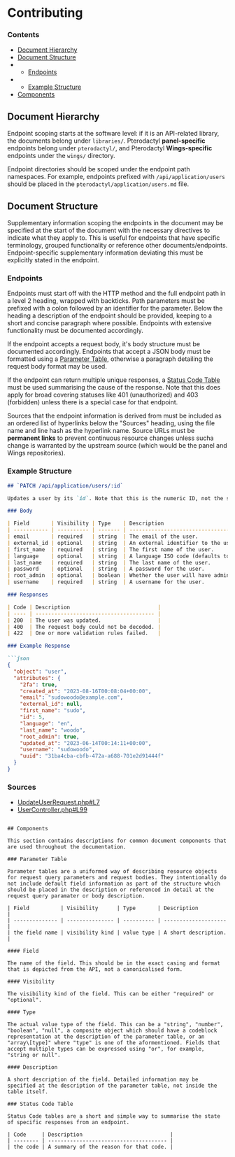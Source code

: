 # Contributing

### Contents

* [Document Hierarchy](#document-hierarchy)
* [Document Structure](#document-structure)
* * [Endpoints](#endpoints)
* * [Example Structure](#example-structure)
* [Components](#components)

## Document Hierarchy

Endpoint scoping starts at the software level: if it is an API-related library, the documents belong under `libraries/`. Pterodactyl **panel-specific** endpoints belong under `pterodactyl/`, and Pterodactyl **Wings-specific** endpoints under the `wings/` directory.

Endpoint directories should be scoped under the endpoint path namespaces. For example, endpoints prefixed with `/api/application/users` should be placed in the `pterodactyl/application/users.md` file.

## Document Structure

Supplementary information scoping the endpoints in the document may be specified at the start of the document with the necessary directives to indicate what they apply to. This is useful for endpoints that have specific terminology, grouped functionality or reference other documents/endpoints. Endpoint-specific supplementary information deviating this must be explicitly stated in the endpoint.

### Endpoints

Endpoints must start off with the HTTP method and the full endpoint path in a level 2 heading, wrapped with backticks. Path parameters must be prefixed with a colon followed by an identifier for the parameter. Below the heading a description of the endpoint should be provided, keeping to a short and concise paragraph where possible. Endpoints with extensive functionality must be documented accordingly.

If the endpoint accepts a request body, it's body structure must be documented accordingly. Endpoints that accept a JSON body must be formatted using a [Parameter Table](#parameter-table), otherwise a paragraph detailing the request body format may be used.

If the endpoint can return multiple unique responses, a [Status Code Table](#status-code-table) must be used summarising the cause of the response. Note that this does apply for broad covering statuses like 401 (unauthorized) and 403 (forbidden) unless there is a special case for that endpoint.

Sources that the endpoint information is derived from must be included as an ordered list of hyperlinks below the "Sources" heading, using the file name and line hash as the hyperlink name. Source URLs must be **permanent links** to prevent continuous resource changes unless sucha change is warranted by the upstream source (which would be the panel and Wings repositories).

### Example Structure

```markdown
## `PATCH /api/application/users/:id`

Updates a user by its `id`. Note that this is the numeric ID, not the string identifier or external identifier.

### Body

| Field       | Visibility | Type    | Description                                                               |
| ----------- | ---------- | ------- | ------------------------------------------------------------------------- |
| email       | required   | string  | The email of the user.                                                    |
| external_id | optional   | string  | An external identifier to the user.                                       |
| first_name  | required   | string  | The first name of the user.                                               |
| language    | optional   | string  | A language ISO code (defaults to "en").                                   |
| last_name   | required   | string  | The last name of the user.                                                |
| password    | optional   | string  | A password for the user.                                                  |
| root_admin  | optional   | boolean | Whether the user will have administrative privileges (defaults to false). |
| username    | required   | string  | A username for the user.                                                  |

### Responses

| Code | Description                            |
| ---- | -------------------------------------- |
| 200  | The user was updated.                  |
| 400  | The request body could not be decoded. |
| 422  | One or more validation rules failed.   |

### Example Response

```json
{
  "object": "user",
  "attributes": {
    "2fa": true,
    "created_at": "2023-08-16T00:08:04+00:00",
    "email": "sudowoodo@example.com",
    "external_id": null,
    "first_name": "sudo",
    "id": 5,
    "language": "en",
    "last_name": "woodo",
    "root_admin": true,
    "updated_at": "2023-06-14T00:14:11+00:00",
    "username": "sudowoodo",
    "uuid": "31ba4cba-cbfb-472a-a688-701e2d91444f"
  }
}
```

### Sources

- [UpdateUserRequest.php#L7](https://github.com/pterodactyl/panel/blob/9b35a55eea1ddff8a4f4c0232096bf761c74322f/app/Http/Requests/Api/Application/Users/UpdateUserRequest.php#L7)
- [UserController.php#L99](https://github.com/pterodactyl/panel/blob/9b35a55eea1ddff8a4f4c0232096bf761c74322f/app/Http/Controllers/Api/Application/Users/UserController.php#L99)
```

## Components

This section contains descriptions for common document components that are used throughout the documentation.

### Parameter Table

Parameter tables are a uniformed way of describing resource objects for request query parameters and request bodies. They intentionally do not include default field information as part of the structure which should be placed in the description or referenced in detail at the request query paramater or body description.

| Field          | Visibility      | Type       | Description          |
| -------------- | --------------- | ---------- | -------------------- |
| the field name | visibility kind | value type | A short description. |

#### Field

The name of the field. This should be in the exact casing and format that is depicted from the API, not a canonicalised form.

#### Visibility

The visibility kind of the field. This can be either "required" or "optional".

#### Type

The actual value type of the field. This can be a "string", "number", "boolean", "null", a composite object which should have a codeblock representation at the description of the parameter table, or an "array\[type]" where "type" is one of the aformentioned. Fields that accept multiple types can be expressed using "or", for example, "string or null".

#### Description

A short description of the field. Detailed information may be specified at the description of the parameter table, not inside the table itself.

### Status Code Table

Status Code tables are a short and simple way to summarise the state of specific responses from an endpoint.

| Code     | Description                            |
| -------- | -------------------------------------- |
| the code | A summary of the reason for that code. |

